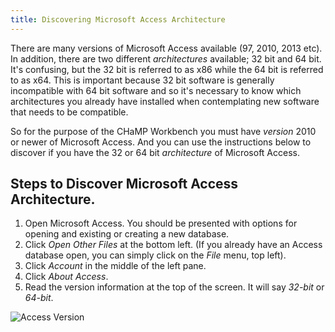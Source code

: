 ```yaml
---
title: Discovering Microsoft Access Architecture
---
```


There are many versions of Microsoft Access available (97, 2010, 2013 etc). In addition, there are two different *architectures* available; 32 bit and 64 bit. It's confusing, but the 32 bit is referred to as x86 while the 64 bit is referred to as x64. This is important because 32 bit software is generally incompatible with 64 bit software and so it's necessary to know which architectures you already have installed when contemplating new software that needs to be compatible.

So for the purpose of the CHaMP Workbench you must have *version* 2010 or newer of Microsoft Access. And you can use the instructions below to discover if you have the 32 or 64 bit *architecture* of Microsoft Access.

## Steps to Discover Microsoft Access Architecture.

1. Open Microsoft Access. You should be presented with options for opening and existing or creating a new database.
1. Click *Open Other Files* at the bottom left. (If you already have an Access database open, you can simply click on the *File* menu, top left).
1. Click *Account* in the middle of the left pane.
1. Click *About Access*.
1. Read the version information at the top of the screen. It will say *32-bit* or *64-bit*.

![Access Version](/images/access_version.png)